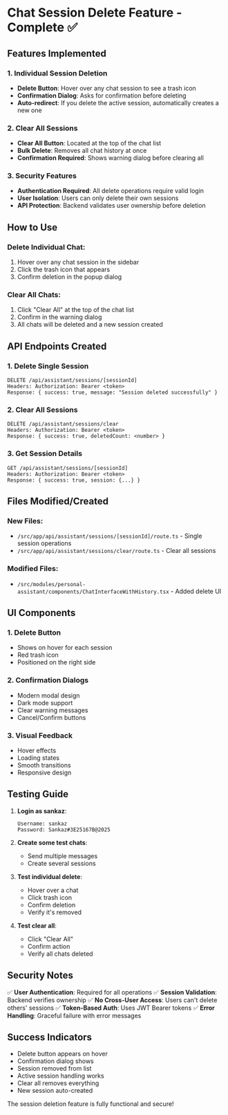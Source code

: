 # Chat Session Delete Feature - Complete ✅

## Features Implemented

### 1. Individual Session Deletion

- **Delete Button**: Hover over any chat session to see a trash icon
- **Confirmation Dialog**: Asks for confirmation before deleting
- **Auto-redirect**: If you delete the active session, automatically creates a new one

### 2. Clear All Sessions

- **Clear All Button**: Located at the top of the chat list
- **Bulk Delete**: Removes all chat history at once
- **Confirmation Required**: Shows warning dialog before clearing all

### 3. Security Features

- **Authentication Required**: All delete operations require valid login
- **User Isolation**: Users can only delete their own sessions
- **API Protection**: Backend validates user ownership before deletion

## How to Use

### Delete Individual Chat:

1. Hover over any chat session in the sidebar
2. Click the trash icon that appears
3. Confirm deletion in the popup dialog

### Clear All Chats:

1. Click "Clear All" at the top of the chat list
2. Confirm in the warning dialog
3. All chats will be deleted and a new session created

## API Endpoints Created

### 1. Delete Single Session

```
DELETE /api/assistant/sessions/[sessionId]
Headers: Authorization: Bearer <token>
Response: { success: true, message: "Session deleted successfully" }
```

### 2. Clear All Sessions

```
DELETE /api/assistant/sessions/clear
Headers: Authorization: Bearer <token>
Response: { success: true, deletedCount: <number> }
```

### 3. Get Session Details

```
GET /api/assistant/sessions/[sessionId]
Headers: Authorization: Bearer <token>
Response: { success: true, session: {...} }
```

## Files Modified/Created

### New Files:

- `/src/app/api/assistant/sessions/[sessionId]/route.ts` - Single session operations
- `/src/app/api/assistant/sessions/clear/route.ts` - Clear all sessions

### Modified Files:

- `/src/modules/personal-assistant/components/ChatInterfaceWithHistory.tsx` - Added delete UI

## UI Components

### 1. Delete Button

- Shows on hover for each session
- Red trash icon
- Positioned on the right side

### 2. Confirmation Dialogs

- Modern modal design
- Dark mode support
- Clear warning messages
- Cancel/Confirm buttons

### 3. Visual Feedback

- Hover effects
- Loading states
- Smooth transitions
- Responsive design

## Testing Guide

1. **Login as sankaz**:

   ```
   Username: sankaz
   Password: Sankaz#3E25167B@2025
   ```

2. **Create some test chats**:
   - Send multiple messages
   - Create several sessions

3. **Test individual delete**:
   - Hover over a chat
   - Click trash icon
   - Confirm deletion
   - Verify it's removed

4. **Test clear all**:
   - Click "Clear All"
   - Confirm action
   - Verify all chats deleted

## Security Notes

✅ **User Authentication**: Required for all operations
✅ **Session Validation**: Backend verifies ownership
✅ **No Cross-User Access**: Users can't delete others' sessions
✅ **Token-Based Auth**: Uses JWT Bearer tokens
✅ **Error Handling**: Graceful failure with error messages

## Success Indicators

- Delete button appears on hover
- Confirmation dialog shows
- Session removed from list
- Active session handling works
- Clear all removes everything
- New session auto-created

The session deletion feature is fully functional and secure!
